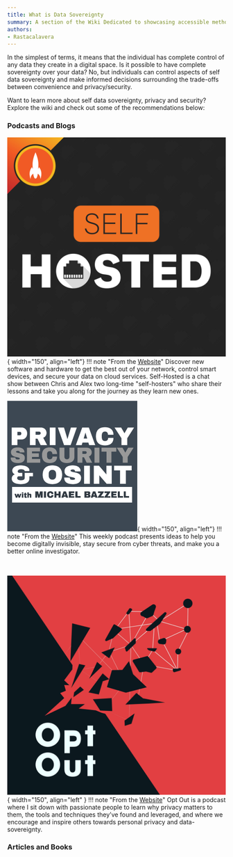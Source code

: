 ```yaml
---
title: What is Data Sovereignty
summary: A section of the Wiki Dedicated to showcasing accessible methods of obtaining data sovereignty for individuals.
authors:
- Rastacalavera
---
```

In the simplest of terms, it means that the individual has complete control of any data they create in a digital space. Is it possible to have complete sovereignty over your data? No, but individuals can control aspects of self data sovereignty and make informed decisions surrounding the trade-offs between convenience and privacy/security.


Want to learn more about self data sovereignty, privacy and security? Explore the wiki and check out some of the recommendations below:

### Podcasts and Blogs
![Self Hosted Show](img/ssh.jpg){ width="150", align="left"}
!!! note "From the [Website](https://selfhosted.show/)"
    Discover new software and hardware to get the best out of your network, control smart devices, and secure your data on cloud services. Self-Hosted is a chat show between Chris and Alex two long-time "self-hosters" who share their lessons and take you along for the journey as they learn new ones.



![OSint Podcast](img/osint.png){ width="150", align="left"}
!!! note "From the [Website](https://inteltechniques.com/podcast.html)"
    This weekly podcast presents ideas to help you become digitally invisible, stay secure from cyber threats, and make you a better online investigator.<br><br><br>


![Opt Out](img/optoutpod.jpg){ width="150", align="left" }
!!! note "From the [Website](https://optoutpod.com/)"
    Opt Out is a podcast where I sit down with passionate people to learn why privacy matters to them, the tools and techniques they’ve found and leveraged, and where we encourage and inspire others towards personal privacy and data-sovereignty.




### Articles and Books  

